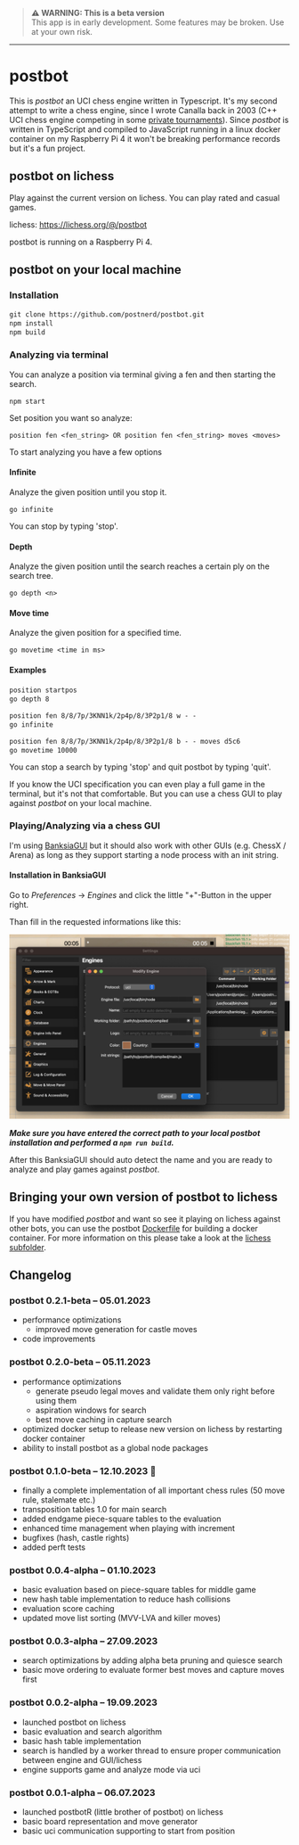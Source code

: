 > **⚠ WARNING: This is a beta version**  
> This app is in early development. Some features may be broken. Use at your own risk.
----------

# postbot
This is _postbot_ an UCI chess engine written in Typescript. It's my second attempt to write a chess engine, since I wrote Canalla back in 2003 (C++ UCI chess engine competing in some [private tournaments](http://www.open-aurec.com/chesswar/Chesswar017/Chesswar017PSt.htm)). Since _postbot_ is written in TypeScript and compiled to JavaScript running in a linux docker container on my Raspberry Pi 4 it won't be breaking performance records but it's a fun project.

## postbot on lichess
Play against the current version on lichess. You can play rated and casual games.

lichess: https://lichess.org/@/postbot

postbot is running on a Raspberry Pi 4.

## postbot on your local machine

### Installation
```
git clone https://github.com/postnerd/postbot.git
npm install
npm build
```

### Analyzing via terminal
You can analyze a position via terminal giving a fen and then starting the search.

```
npm start
```

Set position you want so analyze:
```
position fen <fen_string> OR position fen <fen_string> moves <moves>
```

To start analyzing you have a few options

#### Infinite
Analyze the given position until you stop it.
```
go infinite
```

You can stop by typing 'stop'.

#### Depth
Analyze the given position until the search reaches a certain ply on the search tree.
```
go depth <n>
```

#### Move time
Analyze the given position for a specified time.
```
go movetime <time in ms>
```

#### Examples
```
position startpos
go depth 8
```

```
position fen 8/8/7p/3KNN1k/2p4p/8/3P2p1/8 w - -
go infinite
```

```
position fen 8/8/7p/3KNN1k/2p4p/8/3P2p1/8 b - - moves d5c6
go movetime 10000
```

You can stop a search by typing 'stop' and quit postbot by typing 'quit'.

If you know the UCI specification you can even play a full game in the terminal, but it's not that comfortable. But you can use a chess GUI to play against _postbot_ on your local machine.

### Playing/Analyzing via a chess GUI
I'm using [BanksiaGUI](https://banksiagui.com/) but it should also work with other GUIs (e.g. ChessX / Arena) as long as they support starting a node process with an init string.

#### Installation in BanksiaGUI
Go to _Preferences_ -> _Engines_ and click the little "+"-Button in the upper right.

Than fill in the requested informations like this:

![app](assets/postbot-banksiagui.png)

**_Make sure you have entered the correct path to your local postbot installation and performed a ```npm run build```._**

After this BanksiaGUI should auto detect the name and you are ready to analyze and play games against _postbot_.

## Bringing your own version of postbot to lichess
If you have modified _postbot_ and want so see it playing on lichess against other bots, you can use the postbot [Dockerfile](lichess/Dockerfile) for building a docker container. For more information on this please take a look at the [lichess subfolder](lichess/readme.md).

## Changelog
### postbot 0.2.1-beta – 05.01.2023
- performance optimizations
    - improved move generation for castle moves
- code improvements

### postbot 0.2.0-beta – 05.11.2023
- performance optimizations
    - generate pseudo legal moves and validate them only right before using them
    - aspiration windows for search
    - best move caching in capture search
- optimized docker setup to release new version on lichess by restarting docker container
- ability to install postbot as a global node packages

### postbot 0.1.0-beta – 12.10.2023 :tada:
- finally a complete implementation of all important chess rules (50 move rule, stalemate etc.)
- transposition tables 1.0 for main search
- added endgame piece-square tables to the evaluation
- enhanced time management when playing with increment
- bugfixes (hash, castle rights)
- added perft tests

### postbot 0.0.4-alpha – 01.10.2023
- basic evaluation based on piece-square tables for middle game
- new hash table implementation to reduce hash collisions
- evaluation score caching
- updated move list sorting (MVV-LVA and killer moves)

### postbot 0.0.3-alpha – 27.09.2023
- search optimizations by adding alpha beta pruning and quiesce search
- basic move ordering to evaluate former best moves and capture moves first

### postbot 0.0.2-alpha – 19.09.2023
- launched postbot on lichess
- basic evaluation and search algorithm
- basic hash table implementation
- search is handled by a worker thread to ensure proper communication between engine and GUI/lichess 
- engine supports game and analyze mode via uci

### postbot 0.0.1-alpha – 06.07.2023
- launched postbotR (little brother of postbot) on lichess
- basic board representation and move generator
- basic uci communication supporting to start from position